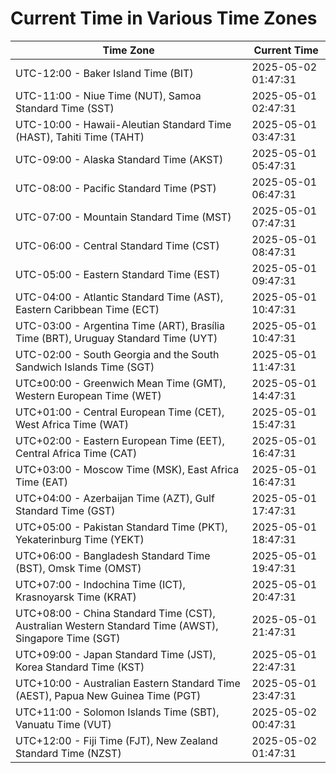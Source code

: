 # Current Time in Various Time Zones

| Time Zone | Current Time |
|-----------|--------------|
| UTC-12:00 - Baker Island Time (BIT) | 2025-05-02 01:47:31 |
| UTC-11:00 - Niue Time (NUT), Samoa Standard Time (SST) | 2025-05-01 02:47:31 |
| UTC-10:00 - Hawaii-Aleutian Standard Time (HAST), Tahiti Time (TAHT) | 2025-05-01 03:47:31 |
| UTC-09:00 - Alaska Standard Time (AKST) | 2025-05-01 05:47:31 |
| UTC-08:00 - Pacific Standard Time (PST) | 2025-05-01 06:47:31 |
| UTC-07:00 - Mountain Standard Time (MST) | 2025-05-01 07:47:31 |
| UTC-06:00 - Central Standard Time (CST) | 2025-05-01 08:47:31 |
| UTC-05:00 - Eastern Standard Time (EST) | 2025-05-01 09:47:31 |
| UTC-04:00 - Atlantic Standard Time (AST), Eastern Caribbean Time (ECT) | 2025-05-01 10:47:31 |
| UTC-03:00 - Argentina Time (ART), Brasília Time (BRT), Uruguay Standard Time (UYT) | 2025-05-01 10:47:31 |
| UTC-02:00 - South Georgia and the South Sandwich Islands Time (SGT) | 2025-05-01 11:47:31 |
| UTC±00:00 - Greenwich Mean Time (GMT), Western European Time (WET) | 2025-05-01 14:47:31 |
| UTC+01:00 - Central European Time (CET), West Africa Time (WAT) | 2025-05-01 15:47:31 |
| UTC+02:00 - Eastern European Time (EET), Central Africa Time (CAT) | 2025-05-01 16:47:31 |
| UTC+03:00 - Moscow Time (MSK), East Africa Time (EAT) | 2025-05-01 16:47:31 |
| UTC+04:00 - Azerbaijan Time (AZT), Gulf Standard Time (GST) | 2025-05-01 17:47:31 |
| UTC+05:00 - Pakistan Standard Time (PKT), Yekaterinburg Time (YEKT) | 2025-05-01 18:47:31 |
| UTC+06:00 - Bangladesh Standard Time (BST), Omsk Time (OMST) | 2025-05-01 19:47:31 |
| UTC+07:00 - Indochina Time (ICT), Krasnoyarsk Time (KRAT) | 2025-05-01 20:47:31 |
| UTC+08:00 - China Standard Time (CST), Australian Western Standard Time (AWST), Singapore Time (SGT) | 2025-05-01 21:47:31 |
| UTC+09:00 - Japan Standard Time (JST), Korea Standard Time (KST) | 2025-05-01 22:47:31 |
| UTC+10:00 - Australian Eastern Standard Time (AEST), Papua New Guinea Time (PGT) | 2025-05-01 23:47:31 |
| UTC+11:00 - Solomon Islands Time (SBT), Vanuatu Time (VUT) | 2025-05-02 00:47:31 |
| UTC+12:00 - Fiji Time (FJT), New Zealand Standard Time (NZST) | 2025-05-02 01:47:31 |
